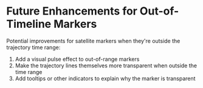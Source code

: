 # Future Enhancements for Out-of-Timeline Markers

Potential improvements for satellite markers when they're outside the trajectory time range:

1. Add a visual pulse effect to out-of-range markers
2. Make the trajectory lines themselves more transparent when outside the time range
3. Add tooltips or other indicators to explain why the marker is transparent 